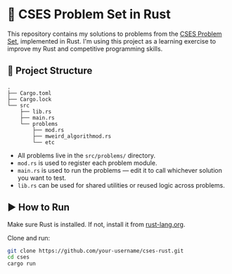 # 🦀 CSES Problem Set in Rust

This repository contains my solutions to problems from the [CSES Problem Set](https://cses.fi/problemset/), implemented in Rust.
I'm using this project as a learning exercise to improve my Rust and competitive programming skills.

## 📁 Project Structure
```
.
├── Cargo.toml
├── Cargo.lock
└── src
    ├── lib.rs
    ├── main.rs
    └── problems
        ├── mod.rs
        ├── mweird_algorithmod.rs
        └── etc
```

- All problems live in the `src/problems/` directory.
- `mod.rs` is used to register each problem module.
- `main.rs` is used to run the problems — edit it to call whichever solution you want to test.
- `lib.rs` can be used for shared utilities or reused logic across problems.

## ▶️ How to Run

Make sure Rust is installed. If not, install it from [rust-lang.org](https://www.rust-lang.org/tools/install).

Clone and run:

```bash
git clone https://github.com/your-username/cses-rust.git
cd cses
cargo run
```
